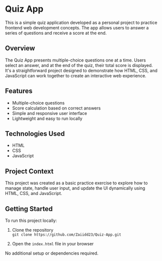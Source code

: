 # Quiz App

This is a simple quiz application developed as a personal project to practice frontend web development concepts. The app allows users to answer a series of questions and receive a score at the end.

## Overview

The Quiz App presents multiple-choice questions one at a time. Users select an answer, and at the end of the quiz, their total score is displayed. It's a straightforward project designed to demonstrate how HTML, CSS, and JavaScript can work together to create an interactive web experience.

## Features

- Multiple-choice questions
- Score calculation based on correct answers
- Simple and responsive user interface
- Lightweight and easy to run locally

## Technologies Used

- HTML
- CSS
- JavaScript

## Project Context

This project was created as a basic practice exercise to explore how to manage state, handle user input, and update the UI dynamically using HTML, CSS, and JavaScript.

## Getting Started

To run this project locally:

1. Clone the repository  
   `git clone https://github.com/Zaiidd23/Quiz-App.git`

2. Open the `index.html` file in your browser

No additional setup or dependencies required.
